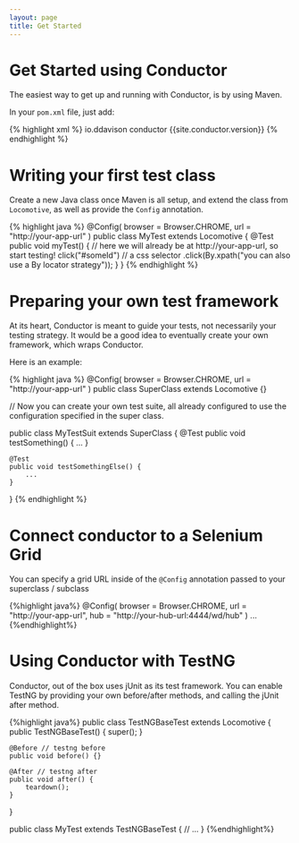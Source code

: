 ```yaml
---
layout: page
title: Get Started
---
```


Get Started using Conductor
===

The easiest way to get up and running with Conductor, is by using Maven.

In your `pom.xml` file, just add:

{% highlight xml %}
<dependency>
  <groupId>io.ddavison</groupId>
  <artifactId>conductor</artifactId>
  <version>{{site.conductor.version}}</version>
</dependency>
{% endhighlight %}

Writing your first test class
===
Create a new Java class once Maven is all setup, and extend the class from  `Locomotive`, as well as provide
the `Config` annotation.

{% highlight java %}
@Config(
    browser = Browser.CHROME,
    url     = "http://your-app-url"
)
public class MyTest extends Locomotive {
    @Test 
    public void myTest() {
        // here we will already be at http://your-app-url, so start testing!
        click("#someId") // a css selector
        .click(By.xpath("you can also use a By locator strategy"));
    }
}
{% endhighlight %}

Preparing your own test framework
===
At its heart, Conductor is meant to guide your tests, not necessarily your testing strategy.  It would be a good idea
to eventually create your own framework, which wraps Conductor.

Here is an example:

{% highlight java %}
@Config(
    browser = Browser.CHROME,
    url     = "http://your-app-url"
)
public class SuperClass extends Locomotive {}

// Now you can create your own test suite, all already configured to use the configuration specified in the super class.

public class MyTestSuit extends SuperClass {
    @Test
    public void testSomething() {
        ...
    }

    @Test
    public void testSomethingElse() {
        ...
    }
}
{% endhighlight %}

Connect conductor to a Selenium Grid
===
You can specify a grid URL inside of the `@Config` annotation passed to your superclass / subclass

{%highlight java%}
@Config(
    browser = Browser.CHROME,
    url     = "http://your-app-url",
    hub     = "http://your-hub-url:4444/wd/hub"
)
...
{%endhighlight%}

Using Conductor with TestNG
===
Conductor, out of the box uses jUnit as its test framework.  You can enable TestNG by providing your own before/after
methods, and calling the jUnit after method.

{%highlight java%}
public class TestNGBaseTest extends Locomotive {
    public TestNGBaseTest() {
        super();
    }

    @Before // testng before
    public void before() {}

    @After // testng after
    public void after() {
        teardown();
    }
}

public class MyTest extends TestNGBaseTest {
    // ...
}
{%endhighlight%}
